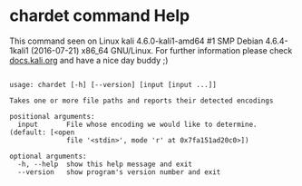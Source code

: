 # chardet command Help
 
 This command seen on Linux kali 4.6.0-kali1-amd64 #1 SMP Debian 4.6.4-1kali1 (2016-07-21) x86_64 GNU/Linux. For further information please check [docs.kali.org](docs.kali.org) and have a nice day buddy ;) 

~~~

usage: chardet [-h] [--version] [input [input ...]]

Takes one or more file paths and reports their detected encodings

positional arguments:
  input       File whose encoding we would like to determine. (default: [<open
              file '<stdin>', mode 'r' at 0x7fa151ad20c0>])

optional arguments:
  -h, --help  show this help message and exit
  --version   show program's version number and exit

~~~
